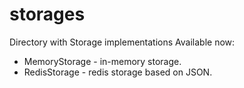 # storages

Directory with Storage implementations
Available now:
- MemoryStorage - in-memory storage.
- RedisStorage  - redis storage based on JSON.

